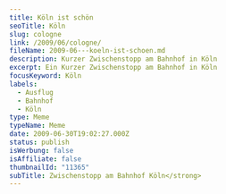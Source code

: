 ```yaml
---
title: Köln ist schön
seoTitle: Köln
slug: cologne
link: /2009/06/cologne/
fileName: 2009-06---koeln-ist-schoen.md
description: Kurzer Zwischenstopp am Bahnhof in Köln
excerpt: Ein Kurzer Zwischenstopp am Bahnhof in Köln
focusKeyword: Köln
labels:
  - Ausflug
  - Bahnhof
  - Köln
type: Meme
typeName: Meme
date: 2009-06-30T19:02:27.000Z
status: publish
isWerbung: false
isAffiliate: false
thumbnailId: "11365"
subTitle: Zwischenstopp am Bahnhof Köln</strong>
---
```

